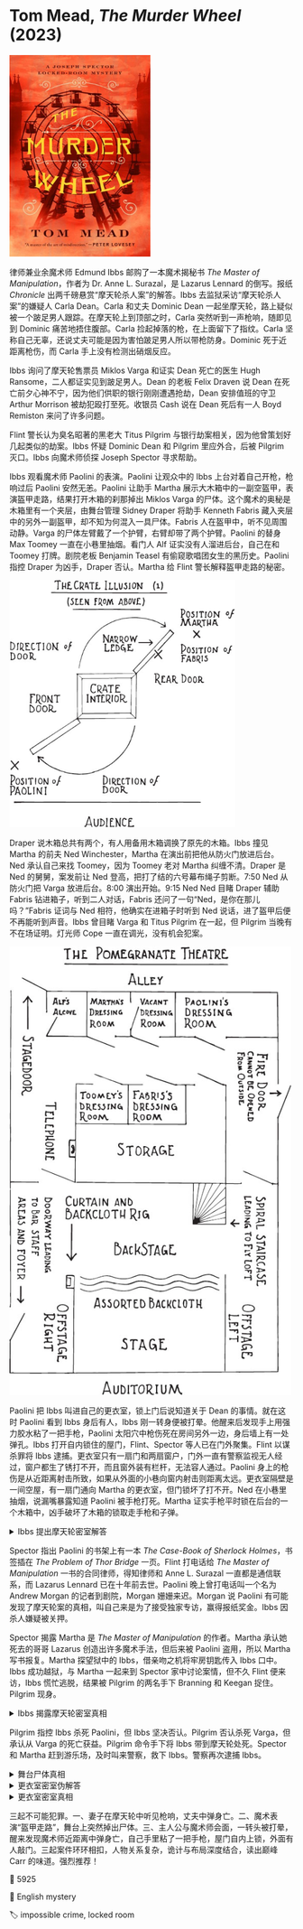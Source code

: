 # Tom Mead, <i>The Murder Wheel</i> (2023)

<img src=images/2023_cover.jpg width=250/>

律师兼业余魔术师 Edmund Ibbs 邮购了一本魔术揭秘书 <i>The Master of Manipulation</i>，作者为 Dr. Anne L. Surazal，是 Lazarus Lennard 的倒写。报纸 <i>Chronicle</i> 出两千磅悬赏“摩天轮杀人案”的解答。Ibbs 去监狱采访“摩天轮杀人案”的嫌疑人 Carla Dean。Carla 和丈夫 Dominic Dean 一起坐摩天轮，路上疑似被一个跛足男人跟踪。在摩天轮上到顶部之时，Carla 突然听到一声枪响，随即见到 Dominic 痛苦地捂住腹部。Carla 捡起掉落的枪，在上面留下了指纹。Carla 坚称自己无辜，还说丈夫可能是因为害怕跛足男人所以带枪防身。Dominic 死于近距离枪伤，而 Carla 手上没有检测出硝烟反应。

Ibbs 询问了摩天轮售票员 Miklos Varga 和证实 Dean 死亡的医生 Hugh Ransome，二人都证实见到跛足男人。Dean 的老板 Felix Draven 说 Dean 在死亡前夕心神不宁，因为他们供职的银行刚刚遭遇抢劫，Dean 安排值班的守卫 Arthur Morrison 被劫犯殴打至死。收银员 Cash 说在 Dean 死后有一人 Boyd Remiston 来问了许多问题。

Flint 警长认为臭名昭著的黑老大 Titus Pilgrim 与银行劫案相关，因为他曾策划好几起类似的劫案。Ibbs 怀疑 Dominic Dean 和 Pilgrim 里应外合，后被 Pilgrim 灭口。Ibbs 向魔术师侦探 Joseph Spector 寻求帮助。

Ibbs 观看魔术师 Paolini 的表演。Paolini 让观众中的 Ibbs 上台对着自己开枪，枪响过后 Paolini 安然无恙。Paolini 让助手 Martha 展示大木箱中的一副空盔甲，表演盔甲走路，结果打开木箱的刹那掉出 Miklos Varga 的尸体。这个魔术的奥秘是木箱里有一个夹层，由舞台管理 Sidney Draper 将助手 Kenneth Fabris 藏入夹层中的另外一副盔甲，却不知为何混入一具尸体。Fabris 人在盔甲中，听不见周围动静。Varga 的尸体左臂戴了一个护臂，右臂却带了两个护臂。Paolini 的替身 Max Toomey 一直在小巷里抽烟。看门人 Alf 证实没有人溜进后台，自己在和 Toomey 打牌。剧院老板 Benjamin Teasel 有偷窥歌唱团女生的黑历史。Paolini 指控 Draper 为凶手，Draper 否认。Martha 给 Flint 警长解释盔甲走路的秘密。 

<img src=images/2023_crate_illusion.jpg width=400/>

Draper 说木箱总共有两个，有人用备用木箱调换了原先的木箱。Ibbs 撞见 Martha 的前夫 Ned Winchester，Martha 在演出前把他从防火门放进后台。Ned 承认自己来找 Toomey，因为 Toomey 老对 Martha 纠缠不清。Draper 是 Ned 的舅舅，案发前让 Ned 登高，把打了结的六号幕布绳子剪断。7:50 Ned 从防火门把 Varga 放进后台。8:00 演出开始。9:15 Ned Ned 目睹 Draper 辅助 Fabris 钻进箱子，听到二人对话，Fabris 还问了一句“Ned，是你在那儿吗？”Fabris 证词与 Ned 相符，他确实在进箱子时听到 Ned 说话，进了盔甲后便不再能听到声音。Ibbs 曾目睹 Varga 和 Titus Pilgrim 在一起，但 Pilgrim 当晚有不在场证明。灯光师 Cope 一直在调光，没有机会犯案。

<img src=images/2023_theater.jpg width=500/>

Paolini 把 Ibbs 叫进自己的更衣室，锁上门后说知道关于 Dean 的事情。就在这时 Paolini 看到 Ibbs 身后有人，Ibbs 刚一转身便被打晕。他醒来后发现手上用强力胶水粘了一把手枪，Paolini 太阳穴中枪伤死在房间另外一边，身后墙上有一处弹孔。Ibbs 打开自内锁住的屋门，Flint、Spector 等人已在门外聚集。Flint 以谋杀罪将 Ibbs 逮捕。更衣室只有一扇门和两扇窗户，门外一直有警察监视无人经过，窗户都生了锈打不开，而且窗外装有栏杆，无法容人通过。Paolini 身上的枪伤是从近距离射击所致，如果从外面的小巷向窗内射击则距离太远。更衣室隔壁是一间空屋，有一扇门通向 Martha 的更衣室，但门锁坏了打不开。Ned 在小巷里抽烟，说漏嘴暴露知道 Paolini 被手枪打死。Martha 证实手枪平时锁在后台的一个木箱中，凶手破坏了木箱的锁取走手枪和子弹。

<details><summary>Ibbs 提出摩天轮密室解答</summary>
Dominic Dean 在摩天轮内看到下面的 Boyd Remiston，为了躲避追捕，取出藏在妻子包中的手枪对天射击，然后倒地装死。Dean 回到地面后 Remiston 开枪将其打死。
</details>

Spector 指出 Paolini 的书架上有一本 <i>The Case-Book of Sherlock Holmes</i>，书签插在 <i>The Problem of Thor Bridge</i> 一页。Flint 打电话给 <i>The Master of Manipulation</i> 一书的合同律师，得知律师和 Anne L. Surazal 一直都是通信联系，而 Lazarus Lennard 已在十年前去世。Paolini 晚上曾打电话叫一个名为 Andrew Morgan 的记者到剧院，Morgan 姗姗来迟。Morgan 说 Paolini 有可能发现了摩天轮案的真相，叫自己来是为了接受独家专访，赢得报纸奖金。Ibbs 因杀人嫌疑被关押。

Spector 揭露 Martha 是 <i>The Master of Manipulation</i> 的作者。Martha 承认她死去的哥哥 Lazarus 创造出许多魔术手法，但后来被 Paolini 盗用，所以 Martha 写书报复。Martha 探望狱中的 Ibbs，借亲吻之机将牢房钥匙传入 Ibbs 口中。Ibbs 成功越狱，与 Martha 一起来到 Spector 家中讨论案情，但不久 Flint 便来访，Ibbs 慌忙逃脱，结果被 Pilgrim 的两名手下 Branning 和 Keegan 捉住。Pilgrim 现身。

<details><summary>Ibbs 揭露摩天轮密室真相</summary>
Carla 开枪杀死丈夫 Dominic，因为戴了手套所以手上没有硝烟反应。Carla 说自己从没见过 Dominic 的枪，但是知道他总是留着膛室不装子弹，还在对话中提到“六发子弹”。Dominic 的枪最多能装七发子弹，如果空出膛室确实能装六发子弹，但是一般的枪空出膛室只能装五发子弹，这说明 Carla 其实见过那把枪。Carla 与 Pilgrim 里应外合抢劫银行，Dominic 产生怀疑，所以让 Morrison 多加留意，结果导致 Morrison 被杀。Boyd Remiston 并不存在，所有的证人都接受了 Pilgrim 的贿赂。
</details>

Pilgrim 指控 Ibbs 杀死 Paolini，但 Ibbs 坚决否认。Pilgrim 否认杀死 Varga，但承认从 Varga 的死亡获益。Pilgrim 命令手下将 Ibbs 带到摩天轮处死。Spector 和 Martha 赶到游乐场，及时叫来警察，救下 Ibbs。警察再次逮捕 Ibbs。

<details><summary>舞台尸体真相</summary>
Varga 捡到 Carla 掉落的手套，知道 Carla 是真凶。Pilgrim 指使 Draper 除掉 Varga。Draper 杀死 Varga 之后将尸体吊到空中，如果有人看到 Draper 便可以谎称他在吊起替身 Toomey。Ned 剪错绳子，Varga 的尸体掉落，Varga 只好将尸体藏进木箱。他选用舞台木箱而不是备用木箱是为了扰乱局面，不然如果备用木箱里发现尸体，自己的嫌疑更大。Fabris 穿上盔甲进入木箱A，中间还和 Ned 打了个招呼。后来 Ned 从高处下来，Draper 交换木箱B和木箱A，利用 Varga 的尸体重新表演了 Fabris 进入木箱（B）的一幕（所以 Varga 的尸体上有三件护臂），并假冒 Fabris 的声音和 Ned 打招呼。Fabris 和 Ned 的口供一致，但两个人的经历其实发生在不同的时间点！

<img src=images/2023_crate_illusion_2.jpg width=500/>
</details>

<details><summary>更衣室密室伪解答</summary>
Draper 杀死 Paolini 后藏在更衣室衣柜里，等 Flint 等人进屋后趁乱溜走。
</details>

<details><summary>更衣室密室真相</summary>
Paolini 受到 <i>The Problem of Thor Bridge</i> 启发，认为 Dominic Dean 开枪自杀，陷害 Carla。Paolini 叫了报社记者来，准备在更衣室戏剧性地重现摩天轮密室的场景，目的是赢得报社奖金。Paolini 打晕 Ibbs 后装死。Paolini 的更衣室墙上的弹孔其实是偷窥孔（伏线：剧院老板有偷窥黑历史）。Martha 卸下通往隔壁空屋的房门活页进入空屋，把隔壁的 Paolini 叫到偷窥孔附近，从偷窥孔开枪射杀 Paolini。子弹从墙上的弹孔（偷窥孔）射入，而不是射出。Ned 打开窗户，伸入撬棍调整 Paolini 的尸体姿势，并将晕倒的 Ibbs 拉到窗口，把手枪粘到 Ibbs 手上，再让 Ibbs 躺回 Paolini 身边。Ned 用快干胶将窗户重新封上。屋内到处都找不到胶水，反而让 Spector 确认 Ibbs 是无辜的。

<img src=images/2023_dressing_room.jpg width=500/>
</details>

三起不可能犯罪。一、妻子在摩天轮中听见枪响，丈夫中弹身亡。二、魔术表演“盔甲走路”，舞台上突然掉出尸体。三、主人公与魔术师会面，一转头被打晕，醒来发现魔术师近距离中弹身亡，自己手里粘了一把手枪，屋门自内上锁，外面有人敲门。三起案件环环相扣，人物关系复杂，诡计与布局深度结合，读出巅峰 Carr 的味道。强烈推荐！

:link: 5925

:file_folder: English mystery

:label: impossible crime, locked room
